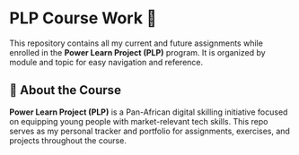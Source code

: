 # PLP Course Work 📘

This repository contains all my current and future assignments while enrolled in the **Power Learn Project (PLP)** program. 
It is organized by module and topic for easy navigation and reference.

## 🚀 About the Course

**Power Learn Project (PLP)** is a Pan-African digital skilling initiative focused on equipping young people with market-relevant tech skills.
This repo serves as my personal tracker and portfolio for assignments, exercises, and projects throughout the course.
